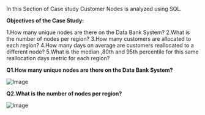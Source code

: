 In this Section of Case study Customer Nodes is analyzed using SQL.

**Objectives of the Case Study:**

1.How many unique nodes are there on the Data Bank System?
2.What is the number of nodes per region?
3.How many customers are allocated to each region?
4.How many days on average are customers reallocated to a different node?
5.What is the median ,80th and 95th percentile for this same reallocation days metric for each region? 



**Q1.How many unique nodes are there on the Data Bank System?**


![Image](https://github.com/nirmalsinghgit/Data-Bank-Case-Study-using-SQL/assets/138468022/3b963042-af75-4998-9990-05e1b99a340e)

**Q2.What is the number of nodes per region?**



![Image](https://github.com/nirmalsinghgit/Data-Bank-Case-Study-using-SQL/assets/138468022/3eb5f2ee-f391-4a47-9698-af6d62ee178b)







